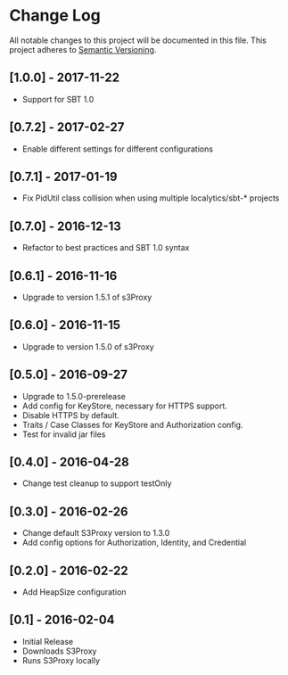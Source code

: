 # Change Log
All notable changes to this project will be documented in this file.
This project adheres to [Semantic Versioning](http://semver.org/).

## [1.0.0] - 2017-11-22
- Support for SBT 1.0

## [0.7.2] - 2017-02-27
- Enable different settings for different configurations

## [0.7.1] - 2017-01-19
- Fix PidUtil class collision when using multiple localytics/sbt-* projects

## [0.7.0] - 2016-12-13
- Refactor to best practices and SBT 1.0 syntax

## [0.6.1] - 2016-11-16
- Upgrade to version 1.5.1 of s3Proxy

## [0.6.0] - 2016-11-15
- Upgrade to version 1.5.0 of s3Proxy

## [0.5.0] - 2016-09-27
- Upgrade to 1.5.0-prerelease
- Add config for KeyStore, necessary for HTTPS support.
- Disable HTTPS by default.
- Traits / Case Classes for KeyStore and Authorization config.
- Test for invalid jar files

## [0.4.0] - 2016-04-28
- Change test cleanup to support testOnly

## [0.3.0] - 2016-02-26
- Change default S3Proxy version to 1.3.0
- Add config options for Authorization, Identity, and Credential

## [0.2.0] - 2016-02-22
- Add HeapSize configuration

## [0.1] - 2016-02-04
- Initial Release
- Downloads S3Proxy
- Runs S3Proxy locally
